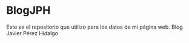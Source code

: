 # BlogJPH
 Este es el repositorio que utilizo para los datos de mi página web. Blog Javier Pérez Hidalgo 

